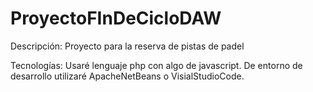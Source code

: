 # ProyectoFInDeCicloDAW

Descripción: Proyecto para la reserva de pistas de padel 

Tecnologías: Usaré lenguaje php con algo de javascript. De entorno de desarrollo utilizaré ApacheNetBeans o VisialStudioCode. 
